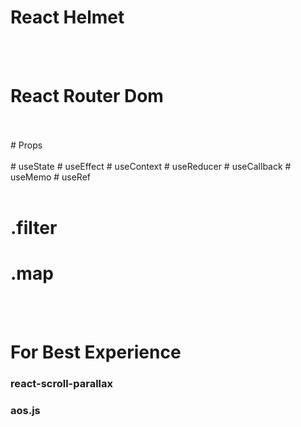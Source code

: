 # React Helmet
<br />
<br />




# React Router Dom

<br />
<br />
# Props


<br />
<br />
# useState
# useEffect
# useContext
# useReducer
# useCallback
# useMemo
# useRef

<br />
<br />



# .filter 
# .map








<br />
<br />



















# For Best Experience
### react-scroll-parallax
### aos.js 





